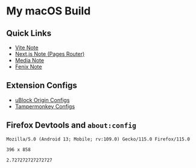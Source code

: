# My macOS Build

## Quick Links

- [Vite Note](NOTE_VITEJS.md)
- [Next.js Note (Pages Router)](NOTE_NEXTJS_PAGES.md)
- [Media Note](NOTE_MEDIA.md)
- [Fenix Note](NOTE_FENIX.md)

## Extension Configs

- [uBlock Origin Configs](https://github.com/Florencea/my-macos-build/raw/main/configs/ubo-config.txt)
- [Tampermonkey Configs](https://github.com/Florencea/my-macos-build/raw/main/configs/userscript.zip)

## Firefox Devtools and `about:config`

```text
Mozilla/5.0 (Android 13; Mobile; rv:109.0) Gecko/115.0 Firefox/115.0
```

```text
396 x 858
```

```text
2.727272727272727
```
